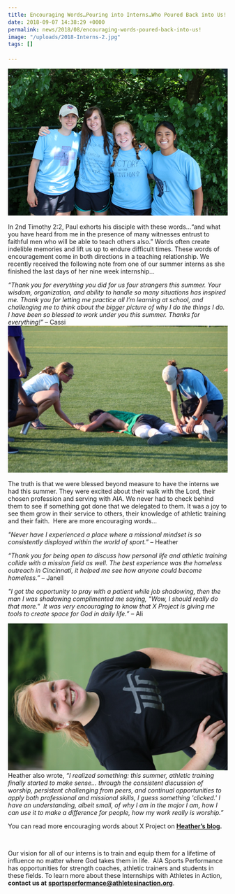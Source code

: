 ```yaml
---
title: Encouraging Words…Pouring into Interns…Who Poured Back into Us!
date: 2018-09-07 14:38:29 +0000
permalink: news/2018/08/encouraging-words-poured-back-into-us!
image: "/uploads/2018-Interns-2.jpg"
tags: []

---
```

![](/uploads/Pre-SPECIAL-1.jpg)

In 2nd Timothy 2:2, Paul exhorts his disciple with these words...“and what you have heard from me in the presence of many witnesses entrust to faithful men who will be able to teach others also.” Words often create indelible memories and lift us up to endure difficult times. These words of encouragement come in both directions in a teaching relationship. We recently received the following note from one of our summer interns as she finished the last days of her nine week internship...

_“Thank you for everything you did for us four strangers this summer. Your wisdom, organization, and ability to handle so many situations has inspired me. Thank you for letting me practice all I’m learning at school, and challenging me to think about the bigger picture of why I do the things I do. I have been so blessed to work under you this summer. Thanks for everything!”_ – Cassi ![](/uploads/Calf-Cramps-1024x683.jpg)

The truth is that we were blessed beyond measure to have the interns we had this summer. They were excited about their walk with the Lord, their chosen profession and serving with AIA. We never had to check behind them to see if something got done that we delegated to them. It was a joy to see them grow in their service to others, their knowledge of athletic training and their faith.  Here are more encouraging words...

_"Never have I experienced a place where a missional mindset is so consistently displayed within the world of sport.”_ – Heather

_“Thank you for being open to discuss how personal life and athletic training collide with a mission field as well. The best experience was the homeless outreach in Cincinnati, it helped me see how anyone could become homeless.”_ – Janell

_"I got the opportunity to pray with a patient while job shadowing, then the man I was shadowing complimented me saying, "Wow, I should really do that more."  It was very encouraging to know that X Project is giving me tools to create space for God in daily life.”_ – Ali

  
![](/uploads/Heather-D-e1536239982760-683x1024.jpg)Heather also wrote, _“I realized something: this summer, athletic training finally started to make sense... through the consistent discussion of worship, persistent challenging from peers, and continual opportunities to apply both professional and missional skills, I guess something 'clicked.' I have an understanding, albeit small, of why I am in the major I am, how I can use it to make a difference for people, how my work really is worship.”_

You can read more encouraging words about X Project on [**Heather’s blog**](https://morethanasundaychristian.blogspot.com/2018/08/see-ya-later.html)**.**

 

Our vision for all of our interns is to train and equip them for a lifetime of influence no matter where God takes them in life.  AIA Sports Performance has opportunities for strength coaches, athletic trainers and students in these fields. To learn more about these Internships with Athletes in Action, **contact us at** [**sportsperformance@athletesinaction.org**](mailto:sportsperformance@athletesinaction.org).

 